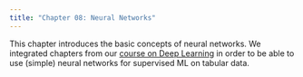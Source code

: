 ```yaml
---
title: "Chapter 08: Neural Networks"
---
```

This chapter introduces the basic concepts of neural networks. We integrated chapters from our [course on Deep Learning](https://slds-lmu.github.io/i2dl/) in order to be able to use (simple) neural networks for supervised ML on tabular data.
